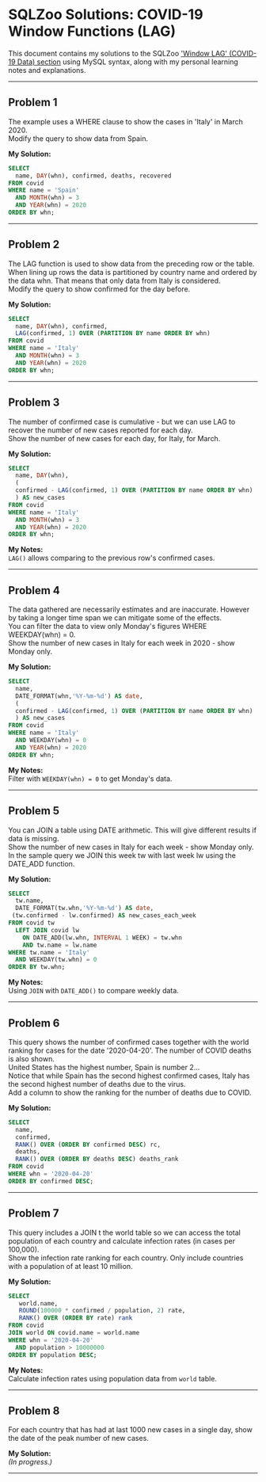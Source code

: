 # SQLZoo Solutions: COVID-19 Window Functions (LAG)

This document contains my solutions to the SQLZoo ['Window LAG' (COVID-19 Data) section](https://sqlzoo.net/wiki/Window_LAG) using MySQL syntax, along with my personal learning notes and explanations.

---

## Problem 1
The example uses a WHERE clause to show the cases in 'Italy' in March 2020.  
Modify the query to show data from Spain.

**My Solution:**

```sql
SELECT 
  name, DAY(whn), confirmed, deaths, recovered
FROM covid
WHERE name = 'Spain'
  AND MONTH(whn) = 3 
  AND YEAR(whn) = 2020
ORDER BY whn;
```

---

## Problem 2
The LAG function is used to show data from the preceding row or the table. When lining up rows the data is partitioned by country name and ordered by the data whn. That means that only data from Italy is considered.  
Modify the query to show confirmed for the day before.

**My Solution:**

```sql
SELECT 
  name, DAY(whn), confirmed,
  LAG(confirmed, 1) OVER (PARTITION BY name ORDER BY whn)
FROM covid
WHERE name = 'Italy'
  AND MONTH(whn) = 3 
  AND YEAR(whn) = 2020
ORDER BY whn;
```

---

## Problem 3
The number of confirmed case is cumulative - but we can use LAG to recover the number of new cases reported for each day.  
Show the number of new cases for each day, for Italy, for March.

**My Solution:**

```sql
SELECT 
  name, DAY(whn), 
  (
  confirmed - LAG(confirmed, 1) OVER (PARTITION BY name ORDER BY whn)
  ) AS new_cases
FROM covid
WHERE name = 'Italy'
  AND MONTH(whn) = 3 
  AND YEAR(whn) = 2020
ORDER BY whn;
```

**My Notes:**  
`LAG()` allows comparing to the previous row's confirmed cases.

---

## Problem 4
The data gathered are necessarily estimates and are inaccurate. However by taking a longer time span we can mitigate some of the effects.  
You can filter the data to view only Monday's figures WHERE WEEKDAY(whn) = 0.  
Show the number of new cases in Italy for each week in 2020 - show Monday only.

**My Solution:**

```sql
SELECT 
  name, 
  DATE_FORMAT(whn,'%Y-%m-%d') AS date, 
  (
  confirmed - LAG(confirmed, 1) OVER (PARTITION BY name ORDER BY whn)
  ) AS new_cases
FROM covid
WHERE name = 'Italy'
  AND WEEKDAY(whn) = 0 
  AND YEAR(whn) = 2020
ORDER BY whn;
```

**My Notes:**  
Filter with `WEEKDAY(whn) = 0` to get Monday's data.

---

## Problem 5
You can JOIN a table using DATE arithmetic. This will give different results if data is missing.  
Show the number of new cases in Italy for each week - show Monday only.  
In the sample query we JOIN this week tw with last week lw using the DATE_ADD function.

**My Solution:**

```sql
SELECT 
  tw.name, 
  DATE_FORMAT(tw.whn,'%Y-%m-%d') AS date, 
 (tw.confirmed - lw.confirmed) AS new_cases_each_week
FROM covid tw 
  LEFT JOIN covid lw 
    ON DATE_ADD(lw.whn, INTERVAL 1 WEEK) = tw.whn 
    AND tw.name = lw.name
WHERE tw.name = 'Italy'
  AND WEEKDAY(tw.whn) = 0
ORDER BY tw.whn;
```

**My Notes:**  
Using `JOIN` with `DATE_ADD()` to compare weekly data.

---

## Problem 6
This query shows the number of confirmed cases together with the world ranking for cases for the date '2020-04-20'. The number of COVID deaths is also shown.  
United States has the highest number, Spain is number 2...  
Notice that while Spain has the second highest confirmed cases, Italy has the second highest number of deaths due to the virus.  
Add a column to show the ranking for the number of deaths due to COVID.

**My Solution:**

```sql
SELECT 
  name,
  confirmed,
  RANK() OVER (ORDER BY confirmed DESC) rc,
  deaths,
  RANK() OVER (ORDER BY deaths DESC) deaths_rank
FROM covid
WHERE whn = '2020-04-20'
ORDER BY confirmed DESC;
```

---

## Problem 7
This query includes a JOIN t the world table so we can access the total population of each country and calculate infection rates (in cases per 100,000).  
Show the infection rate ranking for each country. Only include countries with a population of at least 10 million.

**My Solution:**

```sql
SELECT 
   world.name,
   ROUND(100000 * confirmed / population, 2) rate,
   RANK() OVER (ORDER BY rate) rank
FROM covid 
JOIN world ON covid.name = world.name
WHERE whn = '2020-04-20' 
  AND population > 10000000
ORDER BY population DESC;
```

**My Notes:**  
Calculate infection rates using population data from `world` table.

---

## Problem 8
For each country that has had at last 1000 new cases in a single day, show the date of the peak number of new cases.  

**My Solution:**  
_(In progress.)_

---

